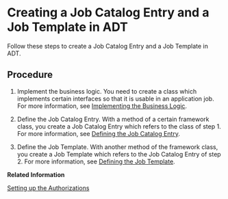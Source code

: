 <!-- loio949ba003345b476e99e46b920f41632d -->

# Creating a Job Catalog Entry and a Job Template in ADT

Follow these steps to create a Job Catalog Entry and a Job Template in ADT.



## Procedure

1.  Implement the business logic. You need to create a class which implements certain interfaces so that it is usable in an application job. For more information, see [Implementing the Business Logic](implementing-the-business-logic-99dcde1.md).

2.  Define the Job Catalog Entry. With a method of a certain framework class, you create a Job Catalog Entry which refers to the class of step 1. For more information, see [Defining the Job Catalog Entry](defining-the-job-catalog-entry-1cff59e.md).

3.  Define the Job Template. With another method of the framework class, you create a Job Template which refers to the Job Catalog Entry of step 2. For more information, see [Defining the Job Template](defining-the-job-template-1f04ad2.md).


**Related Information**  


[Setting up the Authorizations](setting-up-the-authorizations-bb559a5.md "Some further activities in ADT and in the administrator’s launchpad are necessary to be able to schedule the job template in the Fiori app Application Jobs.")



